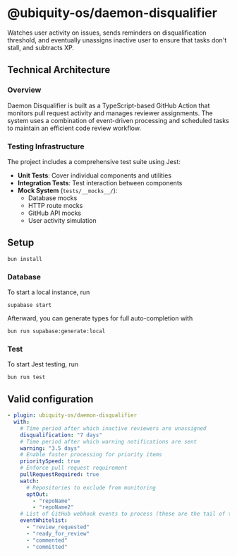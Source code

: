 # @ubiquity-os/daemon-disqualifier

Watches user activity on issues, sends reminders on disqualification threshold, and eventually unassigns inactive user to ensure that
tasks don't stall, and subtracts XP.

## Technical Architecture

### Overview

Daemon Disqualifier is built as a TypeScript-based GitHub Action that monitors pull request activity and manages reviewer assignments. The system uses a combination of event-driven processing and scheduled tasks to maintain an efficient code review workflow.

### Testing Infrastructure

The project includes a comprehensive test suite using Jest:

- **Unit Tests**: Cover individual components and utilities
- **Integration Tests**: Test interaction between components
- **Mock System** (`tests/__mocks__/`):
  - Database mocks
  - HTTP route mocks
  - GitHub API mocks
  - User activity simulation

## Setup

```shell
bun install
```

### Database

To start a local instance, run

```shell
supabase start
```

Afterward, you can generate types for full auto-completion with

```shell
bun run supabase:generate:local
```

### Test

To start Jest testing, run

```shell
bun run test
```

## Valid configuration

```yaml
- plugin: ubiquity-os/daemon-disqualifier
  with:
    # Time period after which inactive reviewers are unassigned
    disqualification: "7 days"
    # Time period after which warning notifications are sent
    warning: "3.5 days"
    # Enable faster processing for priority items
    prioritySpeed: true
    # Enforce pull request requirement
    pullRequestRequired: true
    watch:
      # Repositories to exclude from monitoring
      optOut:
        - "repoName"
        - "repoName2"
    # List of GitHub webhook events to process (these are the tail of the webhook event i.e. pull_request.review_requested)
    eventWhitelist:
      - "review_requested"
      - "ready_for_review"
      - "commented"
      - "committed"
```
